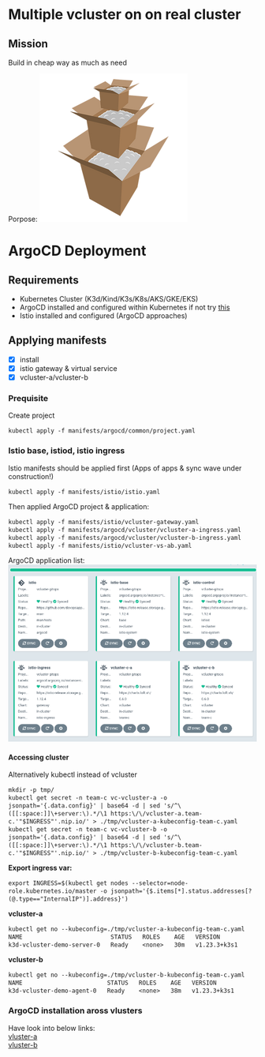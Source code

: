 # Multiple vcluster on on real cluster

## Mission
Build in cheap way as much as need

Porpose:
![Vcluster in real cluster](./doc/../images/box-in-box2.png)

# ArgoCD Deployment

## Requirements

* Kubernetes Cluster (K3d/Kind/K3s/K8s/AKS/GKE/EKS)
* ArgoCD installed and configured within Kubernetes if not try [this](./ARGOCD-INSTALL.md)
* Istio installed and configured (ArgoCD approaches)

## Applying manifests
- [X] install 
- [X] istio gateway & virtual service
- [X] vcluster-a/vcluster-b

### Prequisite
Create project
```
kubectl apply -f manifests/argocd/common/project.yaml
```

### Istio base, istiod, istio ingress
Istio manifests should be applied first (Apps of apps & sync wave under construction!)

```
kubectl apply -f manifests/istio/istio.yaml
```
Then applied ArgoCD project & application:

```
kubectl apply -f manifests/istio/vcluster-gateway.yaml
kubectl apply -f manifests/argocd/vcluster/vcluster-a-ingress.yaml
kubectl apply -f manifests/argocd/vcluster/vcluster-b-ingress.yaml
kubectl apply -f manifests/istio/vcluster-vs-ab.yaml
```
ArgoCD application list:
![TEAM-C](./images/ArgoCD-team-c-multiple.png)

#### Accessing cluster 
Alternatively kubectl instead of vcluster

```
mkdir -p tmp/
kubectl get secret -n team-c vc-vcluster-a -o jsonpath='{.data.config}' | base64 -d | sed 's/^\([[:space:]]\+server:\).*/\1 https:\/\/vcluster-a.team-c.'"$INGRESS"'.nip.io/' > ./tmp/vcluster-a-kubeconfig-team-c.yaml
kubectl get secret -n team-c vc-vcluster-b -o jsonpath='{.data.config}' | base64 -d | sed 's/^\([[:space:]]\+server:\).*/\1 https:\/\/vcluster-b.team-c.'"$INGRESS"'.nip.io/' > ./tmp/vcluster-b-kubeconfig-team-c.yaml
```

**Export ingress var:**
```
export INGRESS=$(kubectl get nodes --selector=node-role.kubernetes.io/master -o jsonpath='{$.items[*].status.addresses[?(@.type=="InternalIP")].address}')
```

**vcluster-a**
```
kubectl get no --kubeconfig=./tmp/vcluster-a-kubeconfig-team-c.yaml
NAME                         STATUS   ROLES    AGE   VERSION
k3d-vcluster-demo-server-0   Ready    <none>   30m   v1.23.3+k3s1
```

**vcluster-b**
```
kubectl get no --kubeconfig=./tmp/vcluster-b-kubeconfig-team-c.yaml
NAME                        STATUS   ROLES    AGE   VERSION
k3d-vcluster-demo-agent-0   Ready    <none>   38m   v1.23.3+k3s1
```

### ArgoCD installation aross vlusters
Have look into below links:<br/>
[vluster-a](./ARGOCD-INSTALL.md####vcluster-a)<br/>
[vluster-b](./ARGOCD-INSTALL.md####vcluster-b)